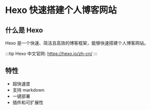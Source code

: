 # Hexo 快速搭建个人博客网站

## 什么是 Hexo

Hexo 是一个快速、简洁且高效的博客框架，能够快速搭建个人博客网站。

:::tip
Hexo 中文官网: https://hexo.io/zh-cn/
:::

## 特性

- 超快速度
- 支持 markdown
- 一键部署
- 插件和可扩展性
